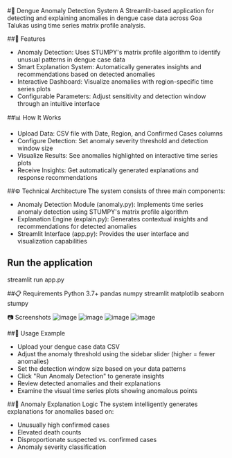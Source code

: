 #🦟 Dengue Anomaly Detection System
A Streamlit-based application for detecting and explaining anomalies in dengue case data across Goa Talukas using time series matrix profile analysis.

##🌟 Features
- Anomaly Detection: Uses STUMPY's matrix profile algorithm to identify unusual patterns in dengue case data
- Smart Explanation System: Automatically generates insights and recommendations based on detected anomalies
- Interactive Dashboard: Visualize anomalies with region-specific time series plots
- Configurable Parameters: Adjust sensitivity and detection window through an intuitive interface

##📊 How It Works
- Upload Data: CSV file with Date, Region, and Confirmed Cases columns
- Configure Detection: Set anomaly severity threshold and detection window size
- Visualize Results: See anomalies highlighted on interactive time series plots
- Receive Insights: Get automatically generated explanations and response recommendations

##⚙️ Technical Architecture
The system consists of three main components:
- Anomaly Detection Module (anomaly.py): Implements time series anomaly detection using STUMPY's matrix profile algorithm
- Explanation Engine (explain.py): Generates contextual insights and recommendations for detected anomalies
- Streamlit Interface (app.py): Provides the user interface and visualization capabilities


## Run the application
streamlit run app.py

##📋 Requirements
Python 3.7+
pandas
numpy
streamlit
matplotlib
seaborn
stumpy

📷 Screenshots
![image](https://github.com/user-attachments/assets/918c6790-bd44-4b58-9396-84f6deaf464f)
![image](https://github.com/user-attachments/assets/6fb3292b-133d-4851-b19c-99f84639e620)
![image](https://github.com/user-attachments/assets/fd853089-1cf7-4468-94c7-1a61649b372e)
![image](https://github.com/user-attachments/assets/192ea880-7542-4de1-8c87-bd52fd533ea8)


##📝 Usage Example
- Upload your dengue case data CSV
- Adjust the anomaly threshold using the sidebar slider (higher = fewer anomalies)
- Set the detection window size based on your data patterns
- Click "Run Anomaly Detection" to generate insights
- Review detected anomalies and their explanations
- Examine the visual time series plots showing anomalous points

##🧠 Anomaly Explanation Logic
The system intelligently generates explanations for anomalies based on:
- Unusually high confirmed cases
- Elevated death counts
- Disproportionate suspected vs. confirmed cases
- Anomaly severity classification
